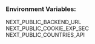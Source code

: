 ### Environment Variables:

NEXT_PUBLIC_BACKEND_URL   
NEXT_PUBLIC_COOKIE_EXP_SEC   
NEXT_PUBLIC_COUNTRIES_API